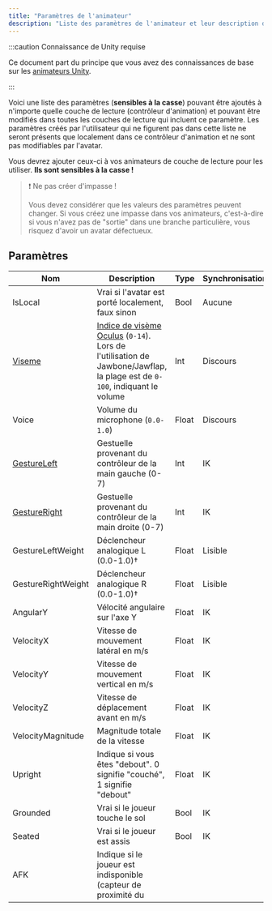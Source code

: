 ```yaml
---
title: "Paramètres de l'animateur"
description: "Liste des paramètres de l'animateur et leur description dans Unity."
---
```


:::caution Connaissance de Unity requise

Ce document part du principe que vous avez des connaissances de base sur les [animateurs Unity](https://docs.unity3d.com/2019.4/Documentation/Manual/class-AnimatorController.html).

:::

Voici une liste des paramètres (**sensibles à la casse**) pouvant être ajoutés à n'importe quelle couche de lecture (contrôleur d'animation) et pouvant être modifiés dans toutes les couches de lecture qui incluent ce paramètre. Les paramètres créés par l'utilisateur qui ne figurent pas dans cette liste ne seront présents que localement dans ce contrôleur d'animation et ne sont pas modifiables par l'avatar.

Vous devrez ajouter ceux-ci à vos animateurs de couche de lecture pour les utiliser. **Ils sont sensibles à la casse !**

> ❗️ Ne pas créer d'impasse !
> 
> Vous devez considérer que les valeurs des paramètres peuvent changer. Si vous créez une impasse dans vos animateurs, c'est-à-dire si vous n'avez pas de "sortie" dans une branche particulière, vous risquez d'avoir un avatar défectueux.

## Paramètres

| Nom                                                                        | Description                                                                                                                                                                        | Type        | Synchronisation |
| --------------------------------------------------------------------------- | ---------------------------------------------------------------------------------------------------------------------------------------------------------------------------------- | ----------- | --------------- |
| IsLocal                                                                     | Vrai si l'avatar est porté localement, faux sinon                                                                                                                                  | Bool        | Aucune          |
| [Viseme](/fr/avatars/animator-parameters#les-valeurs-de-viseme)                 | [Indice de visème Oculus](https://developer.oculus.com/documentation/unity/audio-ovrlipsync-viseme-reference) (`0-14`). Lors de l'utilisation de Jawbone/Jawflap, la plage est de `0-100`, indiquant le volume                                          | Int         | Discours        |
| Voice                                                                       | Volume du microphone (`0.0-1.0`)                                                                                                                                                   | Float       | Discours        |
| [GestureLeft](/fr/avatars/animator-parameters#les-valeurs-de-gestureleft-et-gestureright)  | Gestuelle provenant du contrôleur de la main gauche (0-7)                                                                                                                         | Int         | IK              |
| [GestureRight](/fr/avatars/animator-parameters#les-valeurs-de-gestureleft-et-gestureright) | Gestuelle provenant du contrôleur de la main droite (0-7)                                                                                                                         | Int         | IK              |
| GestureLeftWeight                                                           | Déclencheur analogique L (0.0-1.0)†                                                                                                                                                | Float       | Lisible         |
| GestureRightWeight                                                          | Déclencheur analogique R (0.0-1.0)†                                                                                                                                                | Float       | Lisible         |
| AngularY                                                                    | Vélocité angulaire sur l'axe Y                                                                                                                                                    | Float       | IK              |
| VelocityX                                                                   | Vitesse de mouvement latéral en m/s                                                                                                                                               | Float       | IK              |
| VelocityY                                                                   | Vitesse de mouvement vertical en m/s                                                                                                                                              | Float       | IK              |
| VelocityZ                                                                   | Vitesse de déplacement avant en m/s                                                                                                                                                | Float       | IK              |
| VelocityMagnitude                                                           | Magnitude totale de la vitesse                                                                                                                                                     | Float       | IK              |
| Upright                                                                     | Indique si vous êtes "debout". 0 signifie "couché", 1 signifie "debout"                                                                                                             | Float       | IK              |
| Grounded                                                                    | Vrai si le joueur touche le sol                                                                                                                                                    | Bool        | IK              |
| Seated                                                                      | Vrai si le joueur est assis                                                                                                                                                        | Bool        | IK              |
| AFK                                                                         | Indique si le joueur est indisponible (capteur de proximité du